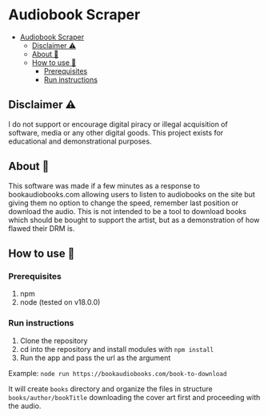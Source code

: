 # Audiobook Scraper

- [Audiobook Scraper](#audiobook-scraper)
  - [Disclaimer ⚠️](#disclaimer-️)
  - [About 📔](#about-)
  - [How to use 🚗](#how-to-use-)
    - [Prerequisites](#prerequisites)
    - [Run instructions](#run-instructions)

## Disclaimer ⚠️

I do not support or encourage digital piracy or illegal acquisition of software, media or any other digital goods. This project exists for educational and demonstrational purposes.

## About 📔

This software was made if a few minutes as a response to bookaudiobooks.com allowing users to listen to audiobooks on the site but giving them no option to change the speed, remember last position or download the audio.
This is not intended to be a tool to download books which should be bought to support the artist, but as a demonstration of how flawed their DRM is.

## How to use 🚗

### Prerequisites  

1. npm
2. node (tested on v18.0.0)

### Run instructions

1. Clone the repository
2. cd into the repository and install modules with `npm install`
3. Run the app and pass the url as the argument  

Example: `node run https://bookaudiobooks.com/book-to-download`

It will create `books` directory and organize the files in structure `books/author/bookTitle` downloading the cover art first and proceeding with the audio.
